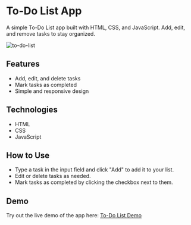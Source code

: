 # To-Do List App
A simple To-Do List app built with HTML, CSS, and JavaScript. Add, edit, and remove tasks to stay organized.

![to-do-list](https://github.com/user-attachments/assets/8a7f6294-f1a9-4c2e-9fa9-b5f8da0944c4)

## Features
- Add, edit, and delete tasks
- Mark tasks as completed
- Simple and responsive design

## Technologies
- HTML
- CSS
- JavaScript

## How to Use
- Type a task in the input field and click "Add" to add it to your list.
- Edit or delete tasks as needed.
- Mark tasks as completed by clicking the checkbox next to them.

## Demo
Try out the live demo of the app here: <a href="https://gregoriusgrd.github.io/to-do-list/">To-Do List Demo</a>

